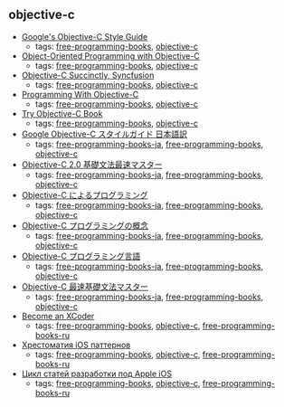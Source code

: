 objective-c
---
* [Google's Objective-C Style Guide](https://google.github.io/styleguide/objcguide.xml)
    * tags: [free-programming-books](../tags/free-programming-books.md), [objective-c](../tags/objective-c.md)
* [Object-Oriented Programming with Objective-C](https://developer.apple.com/library/ios/documentation/Cocoa/Conceptual/OOP_ObjC/Introduction/Introduction.html#//apple_ref/doc/uid/TP40005149)
    * tags: [free-programming-books](../tags/free-programming-books.md), [objective-c](../tags/objective-c.md)
* [Objective-C Succinctly, Syncfusion](https://www.syncfusion.com/resources/techportal/ebooks/objective-c)
    * tags: [free-programming-books](../tags/free-programming-books.md), [objective-c](../tags/objective-c.md)
* [Programming With Objective-C](https://developer.apple.com/library/mac/documentation/Cocoa/Conceptual/ProgrammingWithObjectiveC/Introduction/Introduction.html)
    * tags: [free-programming-books](../tags/free-programming-books.md), [objective-c](../tags/objective-c.md)
* [Try Objective-C Book](http://tryobjectivec.codeschool.com)
    * tags: [free-programming-books](../tags/free-programming-books.md), [objective-c](../tags/objective-c.md)
* [Google Objective-C スタイルガイド 日本語訳](http://www.textdrop.net/google-styleguide-ja/objcguide.xml)
    * tags: [free-programming-books-ja](../tags/free-programming-books-ja.md), [free-programming-books](../tags/free-programming-books.md), [objective-c](../tags/objective-c.md)
* [Objective-C 2.0 基礎文法最速マスター](http://marycore.jp/prog/objective-c/basic-syntax/)
    * tags: [free-programming-books-ja](../tags/free-programming-books-ja.md), [free-programming-books](../tags/free-programming-books.md), [objective-c](../tags/objective-c.md)
* [Objective-C によるプログラミング](https://developer.apple.com/jp/devcenter/ios/library/documentation/ProgrammingWithObjectiveC.pdf)
    * tags: [free-programming-books-ja](../tags/free-programming-books-ja.md), [free-programming-books](../tags/free-programming-books.md), [objective-c](../tags/objective-c.md)
* [Objective-C プログラミングの概念](https://developer.apple.com/jp/devcenter/ios/library/documentation/CocoaEncyclopedia.pdf)
    * tags: [free-programming-books-ja](../tags/free-programming-books-ja.md), [free-programming-books](../tags/free-programming-books.md), [objective-c](../tags/objective-c.md)
* [Objective-C プログラミング言語](https://developer.apple.com/jp/documentation/ProgrammingWithObjectiveC.pdf)
    * tags: [free-programming-books-ja](../tags/free-programming-books-ja.md), [free-programming-books](../tags/free-programming-books.md), [objective-c](../tags/objective-c.md)
* [Objective-C 最速基礎文法マスター](http://d.hatena.ne.jp/fn7/20100203/1265207098)
    * tags: [free-programming-books-ja](../tags/free-programming-books-ja.md), [free-programming-books](../tags/free-programming-books.md), [objective-c](../tags/objective-c.md)
* [Become an XCoder](https://yadi.sk/d/ugz7jW4RXLGTN)
    * tags: [free-programming-books](../tags/free-programming-books.md), [objective-c](../tags/objective-c.md), [free-programming-books-ru](../tags/free-programming-books-ru.md)
* [Хрестоматия iOS паттернов](https://maleevdimka.files.wordpress.com/2013/04/ios-patterns-cliff-notes2.pdf)
    * tags: [free-programming-books](../tags/free-programming-books.md), [objective-c](../tags/objective-c.md), [free-programming-books-ru](../tags/free-programming-books-ru.md)
* [Цикл статей разработки под Apple iOS](http://habrahabr.ru/post/149090/)
    * tags: [free-programming-books](../tags/free-programming-books.md), [objective-c](../tags/objective-c.md), [free-programming-books-ru](../tags/free-programming-books-ru.md)
